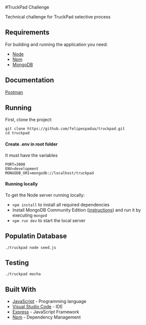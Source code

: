 
#TruckPad Challenge

Technical challenge for TruckPad selective process

## Requirements

For building and running the application you need:

- [Node](https://nodejs.org/en/)
- [Npm](https://www.npmjs.com/)
- [MongoDB](https://www.mongodb.com/)

## Documentation
[Postman](https://documenter.getpostman.com/view/9680019/SWE29fp7)


## Running

First, clone the project:

```shell
git clone https://github.com/felipespadua/truckpad.git
cd truckpad

```

#### Create .env in root folder

  It must have the variables
```
PORT=3000 
ENV=development
MONGODB_URI=mongodb://localhost/truckpad
```

#### Running locally 

To get the Node server running locally:

- `npm install` to install all required dependencies
- Install MongoDB Community Edition ([instructions](https://docs.mongodb.com/manual/installation/#tutorials)) and run it by executing `mongod`
- `npm run dev` to start the local server

## Populatin Database

```shell
./truckpad node seed.js
```

##  Testing

```shell
./truckpad mocha
```

## Built With

- [JavaScript](https://www.javascript.com/) - Programming language
- [Visual Studio Code](https://code.visualstudio.com/) - IDE
- [Express](https://expressjs.com/pt-br/) - JavaScript Framework
- [Npm](https://www.npmjs.com/) - Dependency Management
